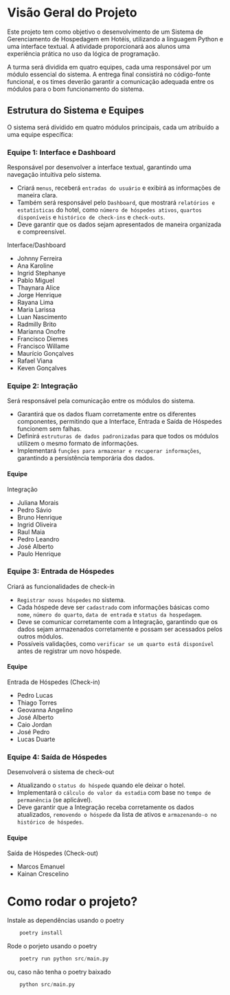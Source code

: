 # Visão Geral do Projeto

Este projeto tem como objetivo o desenvolvimento de um Sistema de Gerenciamento de Hospedagem em Hotéis, utilizando a linguagem Python e uma interface textual. A atividade proporcionará aos alunos uma experiência prática no uso da lógica de programação.

A turma será dividida em quatro equipes, cada uma responsável por um módulo essencial do sistema. A entrega final consistirá no código-fonte funcional, e os times deverão garantir a comunicação adequada entre os módulos para o bom funcionamento do sistema.

## Estrutura do Sistema e Equipes

O sistema será dividido em quatro módulos principais, cada um atribuído a uma equipe específica:

### Equipe 1: Interface e Dashboard

Responsável por desenvolver a interface textual, garantindo uma navegação intuitiva pelo sistema.

- Criará `menus`, receberá `entradas do usuário` e exibirá as informações de maneira clara.
- Também será responsável pelo `Dashboard`, que mostrará `relatórios e estatísticas` do hotel, como `número de hóspedes ativos`, `quartos disponíveis` e `histórico de check-ins` e `check-outs`.
- Deve garantir que os dados sejam apresentados de maneira organizada e compreensível.

Interface/Dashboard

-    Johnny Ferreira
-    Ana Karoline
-    Ingrid Stephanye
-    Pablo Miguel
-    Thaynara Alice
-    Jorge Henrique
-    Rayana Lima
-    Maria Larissa
-    Luan Nascimento
-    Radmilly Brito
-    Marianna Onofre
-    Francisco Diemes
-    Francisco Willame
-    Maurício Gonçalves
-    Rafael Viana
-    Keven Gonçalves

### Equipe 2: Integração

Será responsável pela comunicação entre os módulos do sistema.

- Garantirá que os dados fluam corretamente entre os diferentes componentes, permitindo que a Interface, Entrada e Saída de Hóspedes funcionem sem falhas.
- Definirá `estruturas de dados padronizadas` para que todos os módulos utilizem o mesmo formato de informações.
- Implementará `funções para armazenar e recuperar informações`, garantindo a persistência temporária dos dados.

#### Equipe

Integração

-    Juliana Morais
-    Pedro Sávio
-    Bruno Henrique
-    Ingrid Oliveira
-    Raul Maia
-    Pedro Leandro
-    José Alberto
-    Paulo Henrique

### Equipe 3: Entrada de Hóspedes

Criará as funcionalidades de check-in

- `Registrar novos hóspedes` no sistema.
- Cada hóspede deve ser `cadastrado` com informações básicas como `nome`, `número do quarto`, `data de entrada` e `status da hospedagem`.
- Deve se comunicar corretamente com a Integração, garantindo que os dados sejam armazenados corretamente e possam ser acessados pelos outros módulos.
- Possíveis validações, como `verificar se um quarto está disponível` antes de registrar um novo hóspede.

#### Equipe

Entrada de Hóspedes (Check-in)

-    Pedro Lucas
-    Thiago Torres
-    Geovanna Angelino
-    José Alberto
-    Caio Jordan
-    José Pedro
-    Lucas Duarte

### Equipe 4: Saída de Hóspedes

Desenvolverá o sistema de check-out 

- Atualizando o `status do hóspede` quando ele deixar o hotel.
- Implementará o `cálculo do valor da estadia` com base no `tempo de permanência` (se aplicável).
- Deve garantir que a Integração receba corretamente os dados atualizados, `removendo o hóspede` da lista de ativos e `armazenando-o no histórico de hóspedes`.

#### Equipe

Saída de Hóspedes (Check-out)

-    Marcos Emanuel
-    Kainan Crescelino

# Como rodar o projeto?

Instale as dependências usando o poetry

```python
    poetry install
```
Rode o porjeto usando o poetry

```python
    poetry run python src/main.py
```

ou, caso não tenha o poetry baixado

```python
    python src/main.py
```